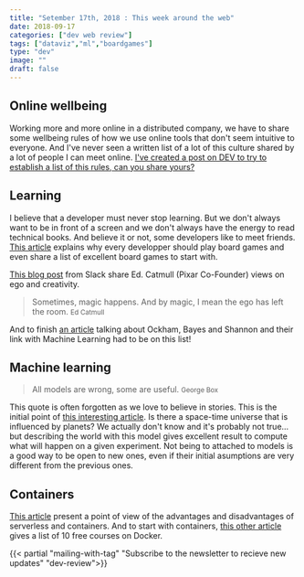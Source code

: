 ```yaml
---
title: "Setember 17th, 2018 : This week around the web"
date: 2018-09-17
categories: ["dev web review"]
tags: ["dataviz","ml","boardgames"]
type: "dev"
image: ""
draft: false
---
```

 
## Online wellbeing

Working more and more online in a distributed company, we have to share some wellbeing rules of how we use online tools that don't seem intuitive to everyone. And I've never seen a written list of a lot of this culture shared by a lot of people I can meet online. [I've created a post on DEV to try to establish a list of this rules, can you share yours?](https://dev.to/nicotupe/online-wellbeing--what-are-your-rules-4ihb)

## Learning

I believe that a developer must never stop learning. But we don't always want to be in front of a screen and we don't always have the energy to read technical books. And believe it or not, some developers like to meet friends. [This article](https://dzone.com/articles/why-programmers-should-play-boardgames) explains why every developper should play board games and even share a list of excellent board games to start with.

[This blog post](https://slackhq.com/pixars-ed-catmull-on-taking-risks-and-checking-your-ego) from Slack share Ed. Catmull (Pixar Co-Founder) views on ego and creativity. 

> Sometimes, magic happens. And by magic, I mean the ego has left the room.
> <small>Ed Catmull</small>

And to finish [an article](https://slackhq.com/pixars-ed-catmull-on-taking-risks-and-checking-your-ego) talking about Ockham, Bayes and Shannon and their link with Machine Learning had to be on this list! 


## Machine learning

> All models are wrong, some are useful. 
> <small>George Box</small>

This quote is often forgotten as we love to believe in stories. This is the initial point of [this interesting article](https://slackhq.com/pixars-ed-catmull-on-taking-risks-and-checking-your-ego). Is there a space-time universe that is influenced by planets? We actually don't know and it's probably not true... but describing the world with this model gives excellent result to compute what will happen on a given experiment. Not being to attached to models is a good way to be open to new ones, even if their initial asumptions are very different from the previous ones.

## Containers

[This article](https://dev.to/adnanrahic/containers-vs-serverless-from-a-devops-standpoint-e4n) present a point of view of the advantages and disadvantages of serverless and containers. And to start with containers, [this other article](https://hackernoon.com/10-free-courses-to-learn-docker-for-programmers-and-devops-engineers-7ff2781fd6e0) gives a list of 10 free courses on Docker.

{{< partial "mailing-with-tag" "Subscribe to the newsletter to recieve new updates" "dev-review">}}
